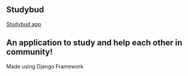 ## Studybud
[Studybud app](https://studybud-vmib.onrender.com/)
## An application to study and help each other in community!

Made using Django Framework


